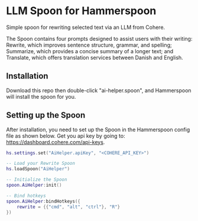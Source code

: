 # LLM Spoon for Hammerspoon

Simple spoon for rewriting selected text via an LLM from Cohere.

The Spoon contains four prompts designed to assist users with their writing: Rewrite, which improves sentence structure, grammar, and spelling; Summarize, which provides a concise summary of a longer text; and Translate, which offers translation services between Danish and English.

## Installation

Download this repo then double-click "ai-helper.spoon", and Hammerspoon will install the spoon for you.

## Setting up the Spoon

After installation, you need to set up the Spoon in the Hammerspoon config file as shown below. Get you api key by going to: https://dashboard.cohere.com/api-keys.

```lua
hs.settings.set("AiHelper.apiKey", "<COHERE_API_KEY>")

-- Load your Rewrite Spoon
hs.loadSpoon("AiHelper")

-- Initialize the Spoon
spoon.AiHelper:init()

-- Bind hotkeys
spoon.AiHelper:bindHotkeys({
    rewrite = {{"cmd", "alt", "ctrl"}, "R"}
})
```
